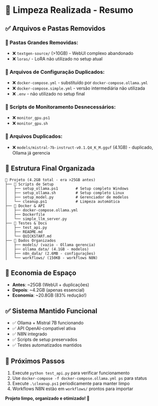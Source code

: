 # 🧹 Limpeza Realizada - Resumo

## ✅ Arquivos e Pastas Removidos

### 📁 Pastas Grandes Removidas:
- ❌ `textgen-source/` (>10GB) - WebUI complexo abandonado
- ❌ `loras/` - LoRA não utilizado no setup atual

### 📄 Arquivos de Configuração Duplicados:
- ❌ `docker-compose.yml` - substituído por `docker-compose.ollama.yml`
- ❌ `docker-compose.simple.yml` - versão intermediária não utilizada
- ❌ `.env` - não utilizado no setup final

### 🔧 Scripts de Monitoramento Desnecessários:
- ❌ `monitor_gpu.ps1` 
- ❌ `monitor_gpu.sh`

### 📝 Arquivos Duplicados:
- ❌ `models/mistral-7b-instruct-v0.1.Q4_K_M.gguf` (4.1GB) - duplicado, Ollama já gerencia

## 📂 Estrutura Final Organizada

```
📁 Projeto (4.2GB total - era >25GB antes)
├── 🚀 Scripts de Setup
│   ├── setup_ollama.ps1        # Setup completo Windows
│   ├── setup_ollama.sh         # Setup completo Linux  
│   ├── setup_model.py          # Gerenciador de modelos
│   └── cleanup.ps1             # Limpeza automática
├── 🐳 Docker & API
│   ├── docker-compose.ollama.yml
│   ├── Dockerfile
│   └── simple_llm_server.py
├── 🧪 Testes & Docs
│   ├── test_api.py
│   ├── README.md
│   └── QUICKSTART.md
├── 📂 Dados Organizados
│   ├── models/ (vazio - Ollama gerencia)
│   ├── ollama_data/ (4.1GB - modelos)
│   ├── n8n_data/ (2.6MB - configurações)
│   └── workflows/ (150KB - workflows N8N)
```

## 💾 Economia de Espaço

- **Antes**: ~25GB (WebUI + duplicações)
- **Depois**: ~4.2GB (apenas essencial)
- **Economia**: ~20.8GB (83% redução!)

## ✅ Sistema Mantido Funcional

- ✅ Ollama + Mistral 7B funcionando
- ✅ API OpenAI-compatível ativa
- ✅ N8N integrado
- ✅ Scripts de setup preservados
- ✅ Testes automatizados mantidos

## 🎯 Próximos Passos

1. Execute `python test_api.py` para verificar funcionamento
2. Use `docker-compose -f docker-compose.ollama.yml ps` para status
3. Execute `.\cleanup.ps1` periodicamente para manter limpo
4. Workflows N8N estão em `workflows/` prontos para importar

**Projeto limpo, organizado e otimizado! 🎉**

